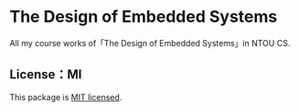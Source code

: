 # The Design of Embedded Systems

All my course works of「The Design of Embedded Systems」in NTOU CS.

## License：MI

This package is [MIT licensed](https://github.com/5j54d93/NTOU-CS-The-Design-of-Embedded-Systems/blob/main/LICENSE).
